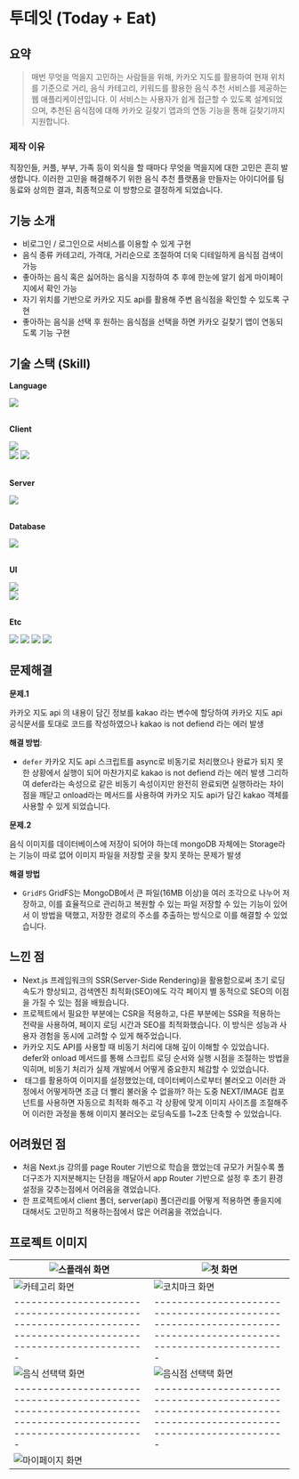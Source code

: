 # 투데잇 (Today + Eat)

## 요약

> 매번 무엇을 먹을지 고민하는 사람들을 위해, 카카오 지도를 활용하여 현재 위치를 기준으로 거리, 음식 카테고리, 키워드를 활용한 음식 추천 서비스를 제공하는 웹 애플리케이션입니다. 이 서비스는 사용자가 쉽게 접근할 수 있도록 설계되었으며, 추천된 음식점에 대해 카카오 길찾기 앱과의 연동 기능을 통해 길찾기까지 지원합니다.

### 제작 이유

직장인들, 커플, 부부, 가족 등이 외식을 할 때마다 무엇을 먹을지에 대한 고민은 흔히 발생합니다. 이러한 고민을 해결해주기 위한 음식 추천 플랫폼을 만들자는 아이디어를 팀 동료와 상의한 결과, 최종적으로 이 방향으로 결정하게 되었습니다.

## 기능 소개

- 비로그인 / 로그인으로 서비스를 이용할 수 있게 구현
- 음식 종류 카테고리, 가격대, 거리순으로 조절하여 더욱 디테일하게 음식점 검색이 가능
- 좋아하는 음식 혹은 싫어하는 음식을 지정하여 추 후에 한눈에 알기 쉽게 마이페이지에서 확인 가능
- 자기 위치를 기반으로 카카오 지도 api를 활용해 주변 음식점을 확인할 수 있도록 구현
- 좋아하는 음식을 선택 후 원하는 음식점을 선택을 하면 카카오 길찾기 앱이 연동되도록 기능 구현

## 기술 스택 (Skill)

**Language**

<div>
  <img src="https://img.shields.io/badge/javascript-F7DF1E?style=for-the-badge&logo=javascript&logoColor=black">
  <br />
</div>
<br />

**Client**

<div>
  <img src="https://img.shields.io/badge/next-000000?style=for-the-badge&logo=next.js&logoColor=white">
  <br />
  <img src="https://img.shields.io/badge/context-764ABC?style=for-the-badge&logo=context&logoColor=white">
  <img src="https://img.shields.io/badge/react router-CA4245?style=for-the-badge&logo=react-router&logoColor=white">
</div>
<br />

**Server**

<div>
  <img src="https://img.shields.io/badge/node-339933?style=for-the-badge&logo=node.js&logoColor=white">
  <br />
</div>
<br />

**Database**

<div>
  <img src="https://img.shields.io/badge/mongodb-47A248?style=for-the-badge&logo=mongodb&logoColor=white">
  <br />
</div>
<br />

**UI**

<div>
  <img src="https://img.shields.io/badge/sass-CC6699?style=for-the-badge&logo=sass&logoColor=white">
  <br />
  <img src="https://img.shields.io/badge/styled components-DB7093?style=flat-square&logo=styled-components&logoColor=white">
</div>
<br />

**Etc**

<div>
  <img src="https://img.shields.io/badge/git-F05032?style=for-the-badge&logo=git&logoColor=white">
  <img src="https://img.shields.io/badge/github-181717?style=for-the-badge&logo=github&logoColor=white">
  <img src="https://img.shields.io/badge/figma-F24E1E?style=for-the-badge&logo=figma&logoColor=black">
  <img src="https://img.shields.io/badge/netlify-512d21?style=for-the-badge&logo=netlify&logoColor=black">
</div>

## 문제해결

**문제.1**

카카오 지도 api 의 내용이 담긴 정보를 kakao 라는 변수에 할당하여 카카오 지도 api 공식문서를 토대로 코드를 작성하였으나 kakao is not defiend 라는 에러 발생

**해결 방법**:

- `defer` 카카오 지도 api 스크립트를 async로 비동기로 처리했으나 완료가 되지 못한 상황에서 실행이 되어 마찬가지로 kakao is not defiend 라는 에러 발생 그리하여 defer라는 속성으로 같은 비동기 속성이지만 완전히 완료되면 실행하라는 차이점을 깨닫고 onload라는 메서드를 사용하여 카카오 지도 api가 담긴 kakao 객체를 사용할 수 있게 되었습니다.

**문제.2**

음식 이미지를 데이터베이스에 저장이 되어야 하는데 mongoDB 자체에는 Storage라는 기능이 따로 없어 이미지 파일을 저장할 곳을 찾지 못하는 문제가 발생

**해결 방법**

- `GridFS` GridFS는 MongoDB에서 큰 파일(16MB 이상)을 여러 조각으로 나누어 저장하고, 이를 효율적으로 관리하고 복원할 수 있는 파일 저장할 수 있는 기능이 있어서 이 방법을 택했고, 저장한 경로의 주소를 추출하는 방식으로 이를 해결할 수 있었습니다.

## 느낀 점

- Next.js 프레임워크의 SSR(Server-Side Rendering)을 활용함으로써 초기 로딩 속도가 향상되고, 검색엔진 최적화(SEO)에도 각각 페이지 별 동적으로 SEO의 이점을 가질 수 있는 점을 배웠습니다.
- 프로젝트에서 필요한 부분에는 CSR을 적용하고, 다른 부분에는 SSR을 적용하는 전략을 사용하여, 페이지 로딩 시간과 SEO를 최적화했습니다. 이 방식은 성능과 사용자 경험을 동시에 고려할 수 있게 해주었습니다.
- 카카오 지도 API를 사용할 때 비동기 처리에 대해 깊이 이해할 수 있었습니다. defer와 onload 메서드를 통해 스크립트 로딩 순서와 실행 시점을 조절하는 방법을 익히며, 비동기 처리가 실제 개발에서 어떻게 중요한지 체감할 수 있었습니다.
- <img> 태그를 활용하여 이미지를 설정했었는데, 데이터베이스로부터 불러오고 이러한 과정에서 어떻게하면 조금 더 빨리 불러올 수 없을까? 하는 도중 NEXT/IMAGE 컴포넌트를 사용하면 자동으로 최적화 해주고 각 상황에 맞게 이미지 사이즈를 조절해주어 이러한 과정을 통해 이미지 불러오는 로딩속도를 1~2초 단축할 수 있었습니다.

## 어려웠던 점

- 처음 Next.js 강의를 page Router 기반으로 학습을 했었는데 규모가 커질수록 폴더구조가 지저분해지는 단점을 깨달아서 app Router 기반으로 설정 후 초기 환경설정을 갖추는점에서 어려움을 겪었습니다.
- 한 프로젝트에서 client 폴더, server(api) 폴더관리를 어떻게 적용하면 좋을지에 대해서도 고민하고 적용하는점에서 많은 어려움을 겪었습니다.

## 프로젝트 이미지

| ![스플래쉬 화면](https://github.com/junesung1004/todayEat-TeamProject/blob/develop/public/view/splash.png)      | ![첫 화면](https://github.com/junesung1004/todayEat-TeamProject/blob/develop/public/view/main.png)              |
| --------------------------------------------------------------------------------------------------------------- | --------------------------------------------------------------------------------------------------------------- |
| ![카테고리 화면](https://github.com/junesung1004/todayEat-TeamProject/blob/develop/public/view/filter.png)      | ![코치마크 화면](https://github.com/junesung1004/todayEat-TeamProject/blob/develop/public/view/cochimark.png)   |
| --------------------------------------------------------------------------------------------------------------- | --------------------------------------------------------------------------------------------------------------- |
| ![음식 선택택 화면](https://github.com/junesung1004/todayEat-TeamProject/blob/develop/public/view/menuitem.png) | ![음식점 선택택 화면](https://github.com/junesung1004/todayEat-TeamProject/blob/develop/public/view/shop.png)   |
| --------------------------------------------------------------------------------------------------------------- | --------------------------------------------------------------------------------------------------------------- |
| ![마이페이지 화면](https://github.com/junesung1004/todayEat-TeamProject/blob/develop/public/view/mypage.png)    |
